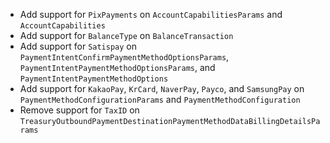 * Add support for `PixPayments` on `AccountCapabilitiesParams` and `AccountCapabilities`
* Add support for `BalanceType` on `BalanceTransaction`
* Add support for `Satispay` on `PaymentIntentConfirmPaymentMethodOptionsParams`, `PaymentIntentPaymentMethodOptionsParams`, and `PaymentIntentPaymentMethodOptions`
* Add support for `KakaoPay`, `KrCard`, `NaverPay`, `Payco`, and `SamsungPay` on `PaymentMethodConfigurationParams` and `PaymentMethodConfiguration`
* Remove support for `TaxID` on `TreasuryOutboundPaymentDestinationPaymentMethodDataBillingDetailsParams`